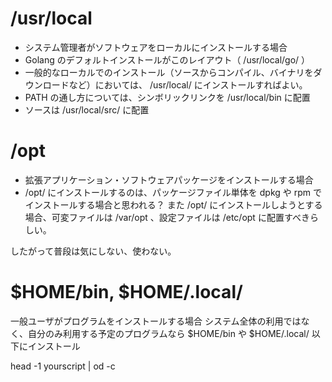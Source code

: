 # /usr/local

- システム管理者がソフトウェアをローカルにインストールする場合
- Golang のデフォルトインストールがこのレイアウト（ /usr/local/go/ ）
- 一般的なローカルでのインストール（ソースからコンパイル、バイナリをダウンロードなど）においては、 /usr/local/ にインストールすればよい。
- PATH の通し方については、シンボリックリンクを /usr/local/bin に配置
- ソースは /usr/local/src/<app> に配置




# /opt

- 拡張アプリケーション・ソフトウェアパッケージをインストールする場合
- /opt/ にインストールするのは、パッケージファイル単体を dpkg や rpm でインストールする場合と思われる？
また /opt/ にインストールしようとする場合、可変ファイルは /var/opt 、設定ファイルは /etc/opt に配置すべきらしい。

したがって普段は気にしない、使わない。

# $HOME/bin, $HOME/.local/

一般ユーザがプログラムをインストールする場合
システム全体の利用ではなく、自分のみ利用する予定のプログラムなら $HOME/bin や $HOME/.local/ 以下にインストール


head -1 yourscript | od -c